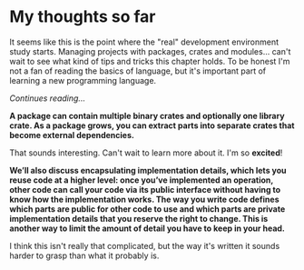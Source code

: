 # My thoughts so far

It seems like this is the point where the "real" development environment study starts. Managing projects with packages, crates and modules... can't wait to see what kind of tips and tricks this chapter holds. To be honest I'm not a fan of reading the basics of language, but it's important part of learning a new programming language.

*Continues reading...*

**A package can contain multiple binary crates and optionally one library crate. As a package grows, you can extract parts into separate crates that become external dependencies.**

That sounds interesting. Can't wait to learn more about it. I'm so **excited**!

**We’ll also discuss encapsulating implementation details, which lets you reuse code at a higher level: once you’ve implemented an operation, other code can call your code via its public interface without having to know how the implementation works. The way you write code defines which parts are public for other code to use and which parts are private implementation details that you reserve the right to change. This is another way to limit the amount of detail you have to keep in your head.**

I think this isn't really that complicated, but the way it's written it sounds harder to grasp than what it probably is.